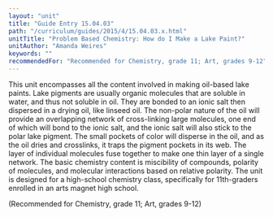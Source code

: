 ```yaml
---
layout: "unit"
title: "Guide Entry 15.04.03"
path: "/curriculum/guides/2015/4/15.04.03.x.html"
unitTitle: "Problem Based Chemistry: How do I Make a Lake Paint?"
unitAuthor: "Amanda Weires"
keywords: ""
recommendedFor: "Recommended for Chemistry, grade 11; Art, grades 9-12"
---
```

<main>
 <p>
  This unit encompasses all the content involved in making oil-based lake paints. Lake pigments are usually organic molecules that are soluble in water, and thus not soluble in oil. They are bonded to an ionic salt then dispersed in a drying oil, like linseed oil. The non-polar nature of the oil will provide an overlapping network of cross-linking large molecules, one end of which will bond to the ionic salt, and the ionic salt will also stick to the polar lake pigment. The small pockets of color will disperse in the oil, and as the oil dries and crosslinks, it traps the pigment pockets in its web. The layer of individual molecules fuse together to make one thin layer of a single network. The basic chemistry content is miscibility of compounds, polarity of molecules, and molecular interactions based on relative polarity. The unit is designed for a high-school chemistry class, specifically for 11th-graders enrolled in an arts magnet high school.
 </p>
 <p>
  (Recommended for Chemistry, grade 11; Art, grades 9-12)
 </p>
</main>